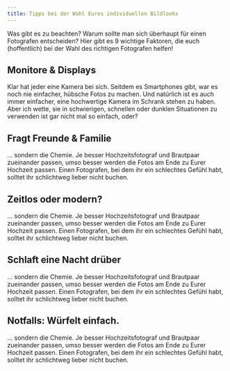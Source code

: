 ```yaml
---
title: Tipps bei der Wahl Eures individuellen Bildlooks
---
```


Was gibt es zu beachten? Warum sollte man sich überhaupt für
einen Fotografen entscheiden? Hier gibt es 9 wichtige Faktoren, die
euch (hoffentlich) bei der Wahl des richtigen Fotografen helfen!

## Monitore & Displays

Klar hat jeder eine Kamera bei sich. Seitdem es Smartphones gibt, war es noch nie
einfacher, hübsche Fotos zu machen. Und natürlich ist es auch immer einfacher, eine
hochwertige Kamera im Schrank stehen zu haben. Aber ich wette, sie in schwierigen,
schnellen oder dunklen Situationen zu verwenden ist gar nicht mal so einfach, oder?

## Fragt Freunde & Familie

... sondern die Chemie. Je besser Hochzeitsfotograf und Brautpaar zueinander passen,
umso besser werden die Fotos am Ende zu Eurer Hochzeit passen. Einen Fotografen,
bei dem ihr ein schlechtes Gefühl habt, solltet ihr schlichtweg lieber nicht buchen.

## Zeitlos oder modern?

... sondern die Chemie. Je besser Hochzeitsfotograf und Brautpaar zueinander passen,
umso besser werden die Fotos am Ende zu Eurer Hochzeit passen. Einen Fotografen,
bei dem ihr ein schlechtes Gefühl habt, solltet ihr schlichtweg lieber nicht buchen.

## Schlaft eine Nacht drüber

... sondern die Chemie. Je besser Hochzeitsfotograf und Brautpaar zueinander passen,
umso besser werden die Fotos am Ende zu Eurer Hochzeit passen. Einen Fotografen,
bei dem ihr ein schlechtes Gefühl habt, solltet ihr schlichtweg lieber nicht buchen.

## Notfalls: Würfelt einfach.

... sondern die Chemie. Je besser Hochzeitsfotograf und Brautpaar zueinander passen,
umso besser werden die Fotos am Ende zu Eurer Hochzeit passen. Einen Fotografen,
bei dem ihr ein schlechtes Gefühl habt, solltet ihr schlichtweg lieber nicht buchen.
